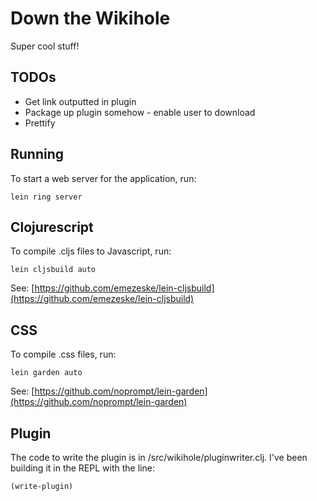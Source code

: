 # Down the Wikihole

Super cool stuff!

## TODOs
- Get link outputted in plugin
- Package up plugin somehow - enable user to download
- Prettify

## Running

To start a web server for the application, run:

    lein ring server

## Clojurescript

To compile .cljs files to Javascript, run:

    lein cljsbuild auto

See: [https://github.com/emezeske/lein-cljsbuild](https://github.com/emezeske/lein-cljsbuild)

## CSS

To compile .css files, run:

    lein garden auto

See: [https://github.com/noprompt/lein-garden](https://github.com/noprompt/lein-garden)

## Plugin

The code to write the plugin is in /src/wikihole/pluginwriter.clj.
I've been building it in the REPL with the line:

    (write-plugin)
